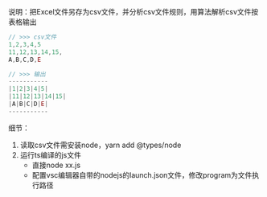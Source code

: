 说明：把Excel文件另存为csv文件，并分析csv文件规则，用算法解析csv文件按表格输出

``` javascript
// >>> csv文件
1,2,3,4,5
11,12,13,14,15,
A,B,C,D,E

// >>> 输出
-----------
|1|2|3|4|5|
|11|12|13|14|15|
|A|B|C|D|E|
-----------
```

细节：
1. 读取csv文件需安装node，yarn add @types/node
2. 运行ts编译的js文件
    * 直接node xx.js
    * 配置vsc编辑器自带的nodejs的launch.json文件，修改program为文件执行路径

